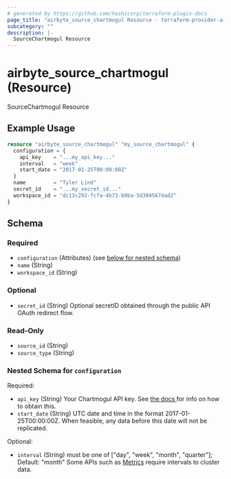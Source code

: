 ```yaml
---
# generated by https://github.com/hashicorp/terraform-plugin-docs
page_title: "airbyte_source_chartmogul Resource - terraform-provider-airbyte"
subcategory: ""
description: |-
  SourceChartmogul Resource
---
```


# airbyte_source_chartmogul (Resource)

SourceChartmogul Resource

## Example Usage

```terraform
resource "airbyte_source_chartmogul" "my_source_chartmogul" {
  configuration = {
    api_key    = "...my_api_key..."
    interval   = "week"
    start_date = "2017-01-25T00:00:00Z"
  }
  name         = "Tyler Lind"
  secret_id    = "...my_secret_id..."
  workspace_id = "dc13c292-fcfa-4b73-b9ba-5d3045674ad2"
}
```

<!-- schema generated by tfplugindocs -->
## Schema

### Required

- `configuration` (Attributes) (see [below for nested schema](#nestedatt--configuration))
- `name` (String)
- `workspace_id` (String)

### Optional

- `secret_id` (String) Optional secretID obtained through the public API OAuth redirect flow.

### Read-Only

- `source_id` (String)
- `source_type` (String)

<a id="nestedatt--configuration"></a>
### Nested Schema for `configuration`

Required:

- `api_key` (String) Your Chartmogul API key. See <a href="https://help.chartmogul.com/hc/en-us/articles/4407796325906-Creating-and-Managing-API-keys#creating-an-api-key"> the docs </a> for info on how to obtain this.
- `start_date` (String) UTC date and time in the format 2017-01-25T00:00:00Z. When feasible, any data before this date will not be replicated.

Optional:

- `interval` (String) must be one of ["day", "week", "month", "quarter"]; Default: "month"
Some APIs such as <a href="https://dev.chartmogul.com/reference/endpoint-overview-metrics-api">Metrics</a> require intervals to cluster data.


